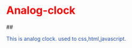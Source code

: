 # <h1 style="color:red">Analog-clock</h1>
##<P style="color:#2550be">
  This is analog clock. used to css,html,javascript. 
</P>

